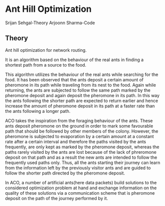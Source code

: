 Ant Hill Optimization
=====================

Srijan Sehgal-Theory
Arjoonn Sharma-Code

Theory
------
Ant hill optimization for network routing.

It is an algorithm based on the behaviour of the real ants in finding a shortest path from a source to the food.

This algorithm utilizes the behaviour of the real ants while searching for the food. It has been observed that the ants deposit a certain amount of pheromone in its path while traveling from its nest to the food. Again while returning, the ants are subjected to follow the same path marked by the pheromone deposit and again deposit the pheromone in its path. In this way the ants following the shorter path are expected to return earlier and hence increase the amount of pheromone deposit in its path at a faster rate than the ants following a longer path.

ACO takes the inspiration from the foraging behaviour of the ants. These ants deposit pheromone on the ground in order to mark some favourable path that should be followed by other members of the colony. However, the pheromone is subjected to evaporation by a certain amount at a constant rate after a certain interval and therefore the paths visited by the ants frequently, are only kept as marked by the pheromone deposit, whereas the paths rarely visited by the ants are lost because of the lack of phreromone deposit on that path and as a result the new ants are intended to follow the frequently used paths only. Thus, all the ants starting their journey can learn from the information left by the previously visitor ants and are guided to follow the shorter path directed by the pheromone deposit.

In ACO, a number of artificial ants(here data packets) build solutions to the considered optimization problem at hand and exchange information on the quality of these solutions via a communication scheme that is pheromone deposit on the path of the journey performed by it.
